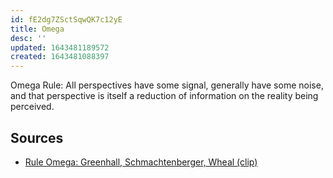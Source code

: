 ```yaml
---
id: fE2dg7ZSctSqwQK7c12yE
title: Omega
desc: ''
updated: 1643481189572
created: 1643481088397
---
```


Omega Rule: All perspectives have some signal, generally have some noise, and that perspective is itself a reduction of information on the reality being perceived. 

## Sources

* [Rule Omega: Greenhall, Schmachtenberger, Wheal (clip)](https://rebelwisdom.co.uk/15-film-content/game-b/562-rule-omega-greenhall-schmachtenberger-wheal-clip)
